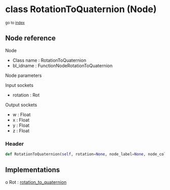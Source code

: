 # class RotationToQuaternion (Node)

<sub>go to [index](/docs/index.md)</sub>

## Node reference

Node
 - Class name : RotationToQuaternion
 - bl_idname : FunctionNodeRotationToQuaternion

Node parameters

Input sockets
 - rotation : Rot

Output sockets
 - w : Float
 - x : Float
 - y : Float
 - z : Float

### Header

``` python
def RotationToQuaternion(self, rotation=None, node_label=None, node_color=None):
```

## Implementations

o Rot : [rotation_to_quaternion](/docs/GeoNodes_classes/Rot.md#rotation_to_quaternion)


